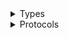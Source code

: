 <details>
<summary>Types</summary>

  - [HoneycodeClient](/aws-sdk-swift/reference/0.x/AWSHoneycode/HoneycodeClient)
  - [HoneycodeClient.HoneycodeClientConfiguration](/aws-sdk-swift/reference/0.x/AWSHoneycode/HoneycodeClient.HoneycodeClientConfiguration)
  - [HoneycodeClientLogHandlerFactory](/aws-sdk-swift/reference/0.x/AWSHoneycode/HoneycodeClientLogHandlerFactory)
  - [HoneycodeClientTypes](/aws-sdk-swift/reference/0.x/AWSHoneycode/HoneycodeClientTypes)

</details>

<details>
<summary>Protocols</summary>

  - [HoneycodeClientProtocol](/aws-sdk-swift/reference/0.x/AWSHoneycode/HoneycodeClientProtocol)

</details>

